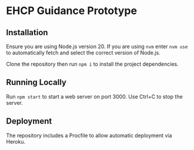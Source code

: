 # EHCP Guidance Prototype

## Installation

Ensure you are using Node.js version 20. If you are using `nvm` enter `nvm use` to automatically fetch and select the correct version of Node.js.

Clone the repository then run `npm i` to install the project dependencies.

## Running Locally

Run `npm start` to start a web server on port 3000.
Use Ctrl+C to stop the server.

## Deployment

The repository includes a Procfile to allow automatic deployment via Heroku.
